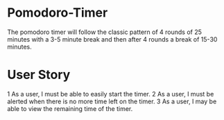 # Pomodoro-Timer
The pomodoro timer will follow the classic pattern of 4 rounds of 25 minutes with a 3-5 minute break and then after 4 rounds a break of 15-30 minutes.

# User Story
1	As a user, I must be able to easily start the timer.
2	As a user, I must be alerted when there is no more time left on the timer.
3	As a user, I may be able to view the remaining time of the timer.
